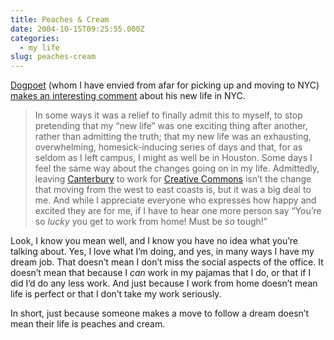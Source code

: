 ```yaml
---
title: Peaches & Cream
date: 2004-10-15T09:25:55.000Z
categories:
  - my life
slug: peaches-cream
---
```

[Dogpoet][1]  (whom I have envied from afar for picking up and moving to NYC) [makes an interesting comment][2]  about his new life in NYC.

> In some ways it was a relief to finally admit this to myself, to stop pretending that my “new life” was one exciting thing after another, rather than admitting the truth; that my new life was an exhausting, overwhelming, homesick-inducing series of days and that, for as seldom as I left campus, I might as well be in Houston.
Some days I feel the same way about the changes going on in my life. Admittedly, leaving [Canterbury][3]  to work for [Creative Commons][4]  isn’t the change that moving from the west to east coasts is, but it was a big deal to me. And while I appreciate everyone who expresses how happy and excited they are for me, if I have to hear one more person say “You’re so _lucky_ you get to work from home! Must be _so_ tough!”

Look, I know you mean well, and I know you have no idea what you’re talking about. Yes, I love what I’m doing, and yes, in many ways I have my dream job. That doesn’t mean I don’t miss the social aspects of the office. It doesn’t mean that because I _can_ work in my pajamas that I do, or that if I did I’d do any less work. And just because I work from home doesn’t mean life is perfect or that I don’t take my work seriously.

In short, just because someone makes a move to follow a dream doesn’t mean their life is peaches and cream.



 [1]: http://dogpoet.com/daily.html
 [2]: http://dogpoet.com/2004_10_01_archives.html#109708435077807620
 [3]: http://canterburyschool.org
 [4]: http://creativecommons.org

